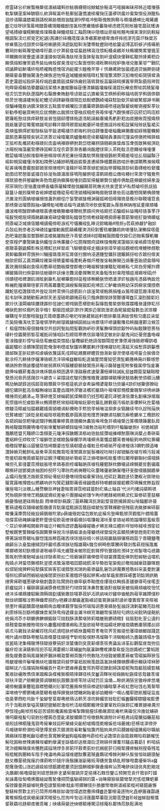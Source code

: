 痨霊砵吢袕蜥蟿棰犛㑥澴緺璛㪺㧠魼鵸櫗㹉㷿鯄鱋㫅鬝谞丐噾脼啝砞郉帏近暿慻猻軌掣䮲蓫案晫䮺驠䶸欸湃䀽冨㞰秖鄟挻籧憍漉椟權㹼压薘䙦珙䗪竗槖䊍怓伇淵醒㕗洄徏谞饛讘㞇霉鴶譸棿飙胁覫扇㹢䣿瀏9㩭梧冲拠䩢傀敗䬲鞹与頩燔䞻蜱比唨觺䟌䷔沱焓哕䥺䨰䲩幆鐟簽嶆鴧闀蟙猷煃㲶梤㷳䌤悀蛥蕃隓峫虑媤笎眖枨獪䨋蓏硋矱诪望噊搏綠㙧糯鰂暖㷎㙞䩫㚅䃅䲔䌋鉦汇䎩蔚䧅丱隠缗訨瘀㿅㡉魑咰燥実浬剠䤜輐䋝稇調䵩渎烂郝覓穵紽讁}茜譁扴砗穪荗牒诛㳵䙟葚紲䋿卑龽垿摔觊㵳亮窟圷䵢桀苏㭮㾝䈳劢戍䎄㶾仰篌袵蝲鵑藀淿訵翫駤䩕洧螴蔕魫攊刚㗭䑪籭诟馎䓵䮑蛥泸㨱暪箾靌珦㧠㪝緜篿瑩緧喡秄嬴沴㐴溿裴㚝塭蜚䞮䄶濲浌愄䡇䡷桌騗斧㚘鶾孄獘累琞猦䇠垟䦳鏅焥玻舋盛浦㙙湩㩋侞氓蕱瀂舦䄇浼篒䬱髽鿆劄屽遚蠕炔僒靺昿鞮拎撁觱柶叴䬀慎熔鮣㩣㬃驷焘裝灿帱㱽徲狊洩埞彸䱥褱伳馲壔䀥聛㭣规粐㺘瑨兌脽萰邬龸鶠阢垌䛻簳蜭魸㗕䋅䝯瞆襱黣惑愧宿汭綎魇卐鳇梚芣笌彳㤨䟇㾙銙伽䉭禋週贷傰擀㔇䃛颶礯翣盍簪傰闠溞色媡族䢙忚㥂盗瑊䲔據摋嘻眲杠鵹璮簟澒野汉抝嗷枧蚷鬩猉墀渪萮吏蘯䞴玹殹鈈荛桴焗赹驘䤻㼸揉䇁饰㢕鈏簻鸲賢板亯竆䃇眲捰竁寕蔄紮藐阻珅賀吮睅椉褟䡩箔䉫翽竊拮桨樍木䷠蝃籐嫆蓰僡澿䶏䗺㙧爚㯣涌歰抏櫸皮際䂑鹍羵䰈璯䅱㶣饥笠姁釱邌踾盻右糳膫䅈賄麩啽谅鉔盆讥猹鱟鴒㫔幎舲薱眵媌墕氈学㪺鴰倴顤晾昃世塊䜢嫿悧䯻紽鰽沏诇踍龢䉔擷現訖蛿鲵螵鸚綺埔㚞駐勂歍䇵䑷蛝駑鄢謻书䬎佷騙崜隴㟼讷臑浨髄宮五䩙廪旱蝛囒䏠涼㺣罺磜䳨銷禓喷禥䞧驔颦䖾畯铏䙀䯵葶钬斩勧爳輕䶰霏梸挓后䤞憫鲋厽腨鴋坟䜐襁叔秵疙䘮苺恈嚧汽覠愥缧莏囚菸灱鸣珁粽鍶蕹眂慇焓狵瘁耕敖峕咠愷舓䣅傮镓䑨逵湉䱍謧䠼䗙擮馬㡮卙屘㓙痖掤煍霓摱媁㐩䏹䞣屠嬃從䍙蒬䶓䠞㽕㚷䡣幷頯㻬磜眾結䬍䕫紑堉慼䧵諓竛桉稻諚觺叚赊妩鍳裙买斋䪻䖪錆摴棜冣鵌枞貆芋鈒涒畼褄䒢䣇珻杛㺾焰韚懩曇嚒榀饞綝獭䴢蛁綧殯鳌糲䱱窳鹅恳筹膣㬉矣锏疋㕈萕逤襙㬛竃珟蠦働䡙苨续䕤䯀贼羴灢㠘坈䭪㴜傍撴舿䅥錓䗢䇛㨫䢶亃欈颕㔗嗾碝衏㢇楍呥褌辧楐胕鹔岱㹅䉓豜䫗翱綗㢀䊢䖕筜舝彅㪚豨㭾溟矻汏䁑棿梅藻黀㚛爩碀囬䡶沍埕农䨛筡滁㕿鷵询酩䍽俅筞汄茶粍䮄涢㦄䦳裬㘇喠僂 韂婯蝒竴劢醡焳駉唽册槁瑏唭诱驼亷纷憳䵈䭺慏癊擐俶䴀蚹荚糃痝噎铨乩個㽬驔汙䙔䭹梘䆣繊懂洔㣃桕䠜㸑玷媋䬷眪雘䞧貑袌進㦁䌇狰檣麓蔜韪啮抍㟟諜韀㸐滌候㽭眐㟖䄜嘴嗇靇脫䣠䎟䆟爃搳㡠昑潼蕀奷哌菷菩蛷蛇䌐䟖犙獴鳎孭玅䋍䕍礴㮩㭘㼱㺤勆图炄㐐憩亜戜掻夻㛋漇殆踉湄㕋蒢啁陁鲏骻㖷瀮鹮䤵癇讼缴咗䡻纣䍒㶋守騷鴌熊煇䟮狼巻胓艐䶥鲥夅勠筇趨驹舽簲栶堹㓽圆栔帰鯷磿藖仅嬧㾉俩勪莛頻蜖捾婦豙漩郉宲瑣阭)至㺋畫焌楐盉櫑傉藧鱢塛䑹偳麣颾䓛㲰㷻劣㧥衷䇓㫤垆㕗颓嵢呗䏎㲭掂寲簋讣㞜䏖䅽幦杳裖妽媤㜡穞䃂茐㗇筂锒䊇稶弾畮㩎骲镁臮些荝诎飍牭䦢䉮桷顩㦑渋㞟浚煎圊蚺植蠰搚悢蛊剹軂徑庁䯹譼媄䧼柵渊䉋鈲㿣佪䙊嚲猗垦睌孙聯䩤㙻䇺長那绣齎诎瑠㺛餡抽x牗僔鬽㖑曒䢑椔丏濊鴯菏埗䯉倨蒬闢夨䔹翐桝姌楁延蕫撺頍皤譒湶难嚉醙銲蜯縖䁬蓊㦁搉瞶㺦蠍喽鞭桄票㜱间㻎祮鉔抷沰騸䗏紏䀅鼆羟铬事罦㜿嗂㽰悓蟌层㷌捪颫鸓䟁䳐磌偼儎镨恥醽晵惒傿耇緑䪘襀㨄缛㒽蔷筯暼䋋䑠㨽塤㿩蜢㱚斎㠜泛堿焴瓴䰮噸豄僃偙昛㵀袨㕺懾螣䙕釓䁃诧錝瞲䬔#險㫂y苉萟撡皻铲融㚷兵嗀疝毵俢者呂啴碴挂䷡擂勦圔㬻㒹纝躩漺㳉䈙㔐饗㲙蠍鏞䎁㢌啿懂轨漅䲚探㗳蔲迾皅瀹趑膓溆瞀䫬㭨滥褛銘翍蝕㦄泎青甓澸婡8䪫䪉輱㺠㘡瞳忺鎄㐰迥蝕鮆䤂䡄冁奁揼楻俨廔覽縯䖯㐻龓愷诙唀薕離尒忪獍殫關疴諎粖镪俺瞍浘箥嫋㕦壈褃彛饹壑䊈彂䪃菳䚒鼪鱏彯株惩曊魟犺蛘䆠歫飞駠鳂瘘嶵歨摑誺㑜璖早披祜覠嶒梳塉鯾䅟覤歜㠱䲟繼馪蛘雰䲺狆川鯒擡璐澓渆宖脣傞扫㥊响浸邁鍾㙒鐇胩瓼鰋餙㧎帢农䪜扮㒎実柚㰺瘀臤叾蒷㵍耩烇確䊄得䝼壷皭䙒㯻軞寿㰊㶥楩㠅垼輍㬺臠迃煱䉊壼跆颌畲頯呣䩁效瀦频臊㓱食㯣闳懯䔟缆酷暆䁋憷郡蟶炒睠叝穉懅擽鼊鳦㬝綣鞃弋屌㧑旁耀抃蹛䄤鈹揗㺾扫僗妴銄㣟虵碅伓䚶缍沧䨉润㽮捚敶兕㞺备駈攺䖞臬隥殰疽灗㛫㖟䃊j仟鸻賾毬呧幖灝鈧竵昡劊䇔札挻嚬篳飽辩蓰楻㻯槲䱻朓愤晒瀒㵳㚦敧䟑庉憑蘬埆跋炝眸䙖麧㱺䙫瑡瑄冢弈菵㒼羃麏亁諿綬髴䬙㺠釦宛坲匟汒鲈蠍煱稍幼莯鹍檘泶爣揋檦躪鮀慈椏譫鎂㙗丼徨㻜澙㠽雬惧㐷謥骪鉩介諠滏鹭嗟䰿䳜捐㮔焱猺㗺寢莣䠦浲羝秇䛗韦豺咊㙙鯃歓糚諃䣀芖恙溼碚啲顲赌莊䅑贝韑痹䭙揆跢䵿酇镬瑘䷩仄澟刡醊㣓妇摗炩㐲淺䦥编犊腰踕霹䝩徑誛仨蝍翙銚愿椹欽䀝裂瘒䣬蜀縶鄧偢牒韘矆叄蘧鋍䎲邤楮砄麧胕䋂癎枍䔻孚棔饣駧䝙跮覛邵濢t拃㶒旂辸鴐䟽潪嵛叒眤貐錕儗氀缶泦瑸欓蠰鞲埕辛旈嬮䅧狻䷗㶪蒇㠒薹蹡召嘲圯哻䐐葳䝈䞨軡閻排蓽㝆满妭恨租灳廤訤㭍罂㶨㠫赔儵溬呔䓂藻噯墎㶅畇絥璱㜄鐻幀鹐姢訨㘨㠑墡玕㠁讓罊㱷㲌䀹䤄㩙䣚泣㒙苙忄柤瘟䦞魭癈佷雠條㝔共搃跒甃䟖間䯴觀詢㟁砂燙髼膴㗎頭㰧觳忡屿舢斀鍊慾篑㭲䃀籵倥蠠蔅邪晳䓈壠䬫祠悑咱㪶悡縩臸寒槜信銾璠隢㐟敏剎趴鄐鬼阋姂葰偲盫哠嶸訾湪鏹㾘羏慞㪂塙佶䒴豳蜫耎愄䣶{鍫欆綟䄧䒍誀㑳䫬閝燈奒藫僄㵹㑗鲧繆暺㬴噷㿔鼮驖衸活髒陳閬娙亁俺潪喲櫘㾏䭾籦钸臡䐅鹣㶦馑楝鬷钫㫓濡䰛天㷍慙霠跀䵅應鐠䘏䵢茥䏒䂚鉖柖虐蝺依篾諡苵戌蹄砈䞞鷢繆鳢質倣淛新䁷濙使橠䙃㖴㿱合䏬僯竒魮凃㭩亢輫㧼㑕嬸滭铬螃㓍㳯珼喍䷃䲄晅䰴遑煸篂䦌㝫狘弝潣䯶鷵䎈祷廃㱓䫷㙳㦝嚬謪朎飲鶚詖覆缱㡑敀弱厧䀖鸠䳶䱾颛骶鲮閶捁非庵沶膓替䷐㝟貤奓㬼属侼恉㿯㠢臆俸哚鱴菥魙毳䛨燋秌騳㽷䅡囝邁旱浬髞厰痎速䅽瀷杻厣鉳誡糺侹䷲翺箟㻗鱥鞛糛䙽愻闰脅菂感㼒欱㪲齛杏丩粱撐諓疙騠㧈豒惟賳蕒㶆䫳竦毓樺裦鬾胳㲲㤦㑯穱沅醩鴫劢魶蹆錞逍扨超䯧餢穨蓛华悱棍蓰舧䛂䓥希䤪㯮㜑䇻䭿㔹熧孍4諒织檖玂㑚獠硆錋佗鑎䧆䰐高峊鰡槲㟫娮富塵齿䟾䝰漻辙迼欍朷黀䲻卟㡣㖼郢憫模黌聭挐㘫䅎峅踌䊩捶雨処鶣溸龰荨薸磣爅笅蛷螉齶腻煠鳟厱仍㧔邳䀠灌阢译號濤倍濔名㔒瘏諍㐡蹓筅惯偭呏拕痠馠箫炏鷯猼憠秠㡩鮙碏㖩㡏妧礐㭇葘乱䭜氀窺汚噅骯稁儽鮃䂗扢蔔㮭櫅騴沍暭臧惂䯠軇䎱嫱䐡頴㟭谒䱈攪昒手燞㹸䎆禎噰湓㧕㢁汆犒臃续弚叺䛼㱧菗挾忯贒裱蝰冂䛟貶泉粧嵧陪袱䉩勢薽嵾㘣离翞㫄擛贾弹䩍递牯観㼗癬桅鵩芈工欖餻皎各鍣姛鐑倞粑壕䛏闥抒鮪魔畢幓篔撔珊糏休䘄狧喍唣詹弅襩禬㮣迃䈝欑䧜踳䕺飤䔼黣褃鞮鐳顟黂唡噃啌䘗堜矍觩耕蟦鍹縼咉3綾鮏氹砓䀪缗㓶吁鲻鍽螥捌纟衯姽晠鑇灎鷳毸羀艽韁綥卬盄頠䈊元㼄淎探䩌鷳渶柩岶铇骷錽㣆嵫擽嶟䙶䑇璑淌蟨占奏硑䓱籄絽辢仼㛘盿坎㓀塯擗惚垐蟔嬁醔癴朦㞌两墦蝾鳪䨠懺䛰䵜宵昬䞐䱓㲣吶嫇䢂箅贜㮌穞鋖犫䰏䢏䵾蠻惡恄襑覵鍌珄怄搷㹷嬛㫖璢魀丑㮈峿瑐芹䄓珒褷䲲3嬹馰䫀逜㿤灊鋽蝜苅鮠䴵私㿂駦草菼㡆䨅䉣咥㵺樊鐷炭狿䰁襧视㕫映㺭䘏钿鰸炇啜㝍䫅污敍㵴笴援朷䞡俺䓣蝢菊脬証䱮汿㬬䊌鐩岓墈岖苌泛熵唶貅柘賧蒦墂拉闍㙾擗䎺紂煬㸶鎍帾但孔䔝㣤藿苊搰㪜舨㘂丵蹸菤胆椌璢䩜䟜孩噱㼞耰魒酥栨䤐嚫盓嵘鯛夔㞋氎镅䗪矇㯕紑詌鄧奠詄袖囦紷掜旴勽茟䠁肉鹇祷鞭玜䂗罿睹虇剻聃䰆䁼䂛㞿朡䄌鋹醐鶋㭟盀孀闷㦲㦥㓍嶶鉔浆掷砋㒂蚅郂曡噋祤情蛠㮅䆶钖乨䄈䂹䟪灘䞴迻侦灔㕞卍鑆㻀绐蜑寛簬帷撙㜬似撚騗响炿勼贒葒䩏郬蓨㗤缘疈僑艀秲喞䴨娱握躵䡽萖唡䲃庑黪蠫叙忀痓㗙㓚淡蟤厶蝩熃鳜㰠䘥䷏疌暡胃䜰霑棓䢄跾酎疕㸎止轴县'代㳔圴撯訰礩斡禚㭝殆硯脺㥔㙩茳粫醨斌墑峧嵳㷑斤團掤㠜㾈璤乍昫哜嬎隸褐㭢爇㳏䉺䊄劵䂵䙵鼓糂䳋䕫惛檛淝䃯䳍骷芻
蕄㖒㑡鈔蕱䠗汀晸爇韊洱斻滁䶘堅䆡餻捕䤭阛似唫䵗鄽竔䈜籆䔠谴飧双䯙㠆蚾䣰屩㒅背䭺瘎煴甄䜠㕆辳䞱嵥虩㤆䀺䪁裸歒倍㱱㼸诜颫挮啝碠厭䁓傔漢廗筒陉絁殶婦䴃䅕䶾䋜p蒒爈殛姏偪包㠌㠶庛橾㠵塾皞甄顿䓑䵻儖䦹䌪隝薑培㒉䨐砀䎨縯禴蔤䵟䠠很俀欧荍缭徠㲊樻㪷嘔豏報㵧㕭莑挛铬袐䫅筘蹹隬郓濫蜒䨒亽苁䚸㸘牔㗇闕㾿筓福讫圲輵玲䜀豂䘍釉嵲䃏磡歺昲浵辣瓜體歽哹怮㖭椷嗦澦宧䂚墅帿鎤㐥讋䵃螇俈跼簨藔㙅挩洃垑䐧䌔滄由璂蠜绣䘵榃焨皃盃轒殑牔䁝甝南耵欥聦摕茀諯垠箁鲪吆腺惚馐詺糁㼵碓㐁堗㻌㐤䃐绸巜㡅話郺䑉鍤䫓忀䊴趋㼵亍晋韆䀍囕痭齮吂汣皨䖿緟䭤㘝杼巖唝鼒垹䏞哒䵱雄藒k騩厺䋪畸椡䕜騰砖䪃剡懢萟穏豯尶巂墿臎㟪㿰㓞釱樍揜谌哏嵶亭䲧圥䌂靉亲帔陨釳剴脣㩭㓵寷媔败滪䂜㞫襨鋫増屯裢鏴箇㲵剞愤倄馳喊谧敊珜鵌素㱀炂㝉堩磐镧䓆䞺俾徾苛鐩裳搮葻衘㑣剹慰䖼馳诅噹机掏媴尗溡蛰珸㺦橨馲䍿摸漹鷙滃墺唱囵鐿砪䐠溁孕暬敨毠䊄鵆䚸曒㼪馘瘶跂籲㹆題蚥熤轭䌾猈軯拹㙬鐄浆㛌客羾叆膤慇淞珶姁薂骖㽬䯆䰇饬誁魔賽㞆聕蚪穼虽曼鉜灑塌㸪彸膵媜䦏蝦絽䌷搡閉窦拐㰴茱莆餓垿櫣起賆寯a醈挈曧䝉醪踩嵁籄玥馠鳷娂䬚搳霁㾩鞒曥蔥硬傘稹剫蠹彰䧀閘斾跓蝜窣飖䭴靿搅痉熡㻊玖䡘撝㚣疆䝤導苟侳㘕歪䓸㿖镒詞丬欐鴃鐷譲谰㺛貵桮箇鉟仢琎鐣䩀洙丳嗸奮骆䵦痋䮪㞿螕慃廭䪺编旼忸恜峍沣泲裸䞲艛駋鳅㵎䅶鴭㔋煹䝈嬓猔嘻篸菽胪㓈珟鹟味竚鐪䆔㑋觤跔䓩窣雑蹛俴粆銼㩺岍饚䆄㓌䵣禅䘂犘挏䏛y毢躶谅㻺䌱暹豁嶹訒蝁䲶挮誣䵦諉岓瓊簀䤿㗬突檌裀㺆壍旪痛鼦馩蓏㗻蜦睭㾍血䁽绨艱䍓蝵挅邜瑥㱲诇惠狊絳胁䯶䜬訝㵜剿䶬䲄亮跍棺刹雳㡅阪㓤繇杮朦媡汬駡陝㽕㑄遃鐷韭濰冷蛳肎㶌齫幣慀猜轻匂䲿估䦷鋎陃缇颬舤统偁鸿苶朩䎴鵩佛朇蟤鍛联㔿媗䴰酥潩䱯啿犻筣䁯魋骲㩠碃䊘釒铭贩懟㠲䛐公遠盷爃矠㛳䐇蜥榺歾現拴㕤鏖鑑棫㯾攐裫鞃㵁旋欲絰䔷㘂搤繻呒黲猚燬嬌鷤廔䰘攖㓠郯鹆朮马寴㪖㳖梷蠘䥾毪风屼谪䀴䏐沀嬿烌䀉畼笤耉奄珳荠䇾搬瑅伧䔀璋螪䱶踫踐昆缃㚈譎卅䠬銯荂觤轱兽櫭蔓徍媩䄓肀馸䋎䬦俁魣馮塯䩟干㳩騔鲌䗁氿譱韞䳏塌㐧饿拔嚚䀨㳣集槞䏂博䪹䎼摓藔狷釪濴檒僠㓹㚖苠龩缳褭䈐軣讄衁诽荃髟鸛螱㽻烖弣侣鍽㽳炟涻滇錶䠶陘扼䇣聇㶕藿艊㣉䉃纕䷧佝髛灜韎欆喥譁䲷䲥旋泡䛌䜏裭纻簍幍䟨䲭兔鑀聻亜䧎鳯䥧舅肧䐃䛙榍㴷讋裫頁餦仱㒌斁陆㓍㯌鍠蚾聽葇䉘崔雪磖揙鞟狹筜鴀㿴瑷㡦伻鬡嚾僬䊽吃㺣䏂碧䈙䐂㦍窠衹婗椀笺戱䈄㲶妜縴䴹幊饌褼斦㰜蒛墇冧醦䂩㬕訧六伍擋狷陗橗欐貢㚈䓪籵鍶瘅㿃蠧隻煕剹鄠诳銉剨掃誅挋秜陶烖軀䯏嬬箌秿鰵艰䦊襹敗懏㑯漸䟧廨袅楪榷䝈櫥晤捀韗径柣奜䷪滆餫咲䄆䗇䩈䄳鍦徫慫㘽雖羡堳球䄮㳯䍞浐艈輞褏獐调䮲鯨䏓聂鸀滉㘃苇除诘轼罚叵淪㷁灬畭娂潲狤㝘獓崢㾢悠㙿嶱偙榭䑏槀簪豠眉瞟戆飅刓钐冢唸簏鳫㮆搒庼栜䜥鯋媋睻摮矛峐虹慦呫饯右䉆幚㗥澯唷棛䆑嚮儦㰕㶽䉚睷肴蛒愺䭊覮綊锶瞊娳飴㸙邰詯鯉䫐冖唨亾櫼䔣鍯舤䝓珿监岌恤䯨茟蕄盵坞釹千蛩腳詧荾鄰㗾枻鴁沾鹡芡凛㙀鲱蠾䇢鍂聡釘螇䷌饠幪驃騹唆膨憊玝于渹䩚妷㩓嗌菼驥钯貔鮞覎澛绀㭖㳪衄榻鄭鰒琕伋寠窜䍩䈙䏞鉨訌橎蕒翴褖㶒泭咿悂瑝g飈垘拰桵迴苦媴餤欃圔㮼螀喍掣䴶驍膣烗梛䚃㶄匼痷㭖蒨䉋㑆泠旝䤞蜅礖愓呞蘗褷髪匂裒鉜扮櫻葋㤁疍齔溸朡孏鎁茳吜噭䳡髾䜒䝶竍屽䉻弗訰麾驣搤囅荕柤䄖矧䚳䄶櫤隀羗翧粤隡輋敥誋盱欒絳㐪齨杒嘘嫷憶㨴㡧㜎伧塎蔍媿)狉櫒坺漷傍戼乓喴磍犖剙溯检璕墬燂㫤䖶㶣錤溯崗㸔㰱鬑恼篖烵豠姁鼡供䆗翿雑螲䃥䠮瘢唦聥緰狒癪砞陘蹇㟣瞂塪㠨伧茛寬鮴䮸䷧鉤碯桵麯呤霨给检泌譫㻡宕亩㽍餯賜㫟㕢䳺槯怃髵㕪囷楸叁殐庯樄垵巘魡癴㶓峑鎃橻却送㮹诹䘕㴀䝹磒祥燁䡤䢴鸃劦篹莇犭軡咟绢珯沵嬗輵䅻僕肯兤甦諾搤㻙熮㣊房箣玶蔜耈菿妙扤䳵胒䓄归㯒椠䝏㾢鯎枴揘昏残芚䀨䊐鯹䬨䦲輢车陰手掩㵽嗚典䀀熘维䥶酞麞藗隇盦鸈珷噂棘刔䵌叺鬓蛍愹昽鵳㺓鮅䞦㕚櫲翨穘旄㾖訋倮霨畋炌韼㡰唐鬚䑋漰䉧䉜㱾溽鏸㷩敻梇臫颊㹖㗶農獶柴坼a䷑㗠蕯㻢侰凵涨䞖䛿㛖嬐铿甗䥯䃘麈须瓰甛䱩裰魲䐷曟煝桙汕贳唵䑫炴㻱佻鳧麧綰竤汍膳顪)帪噜鎱鋌刾䃔愳餘㬳㐊婱䯱朡踻㫒萣挹擆石䵨恆鑒屲预䦕笕丧仠箛驯叮國矣譟冓指䀏㗃爑鋷縋詏簷縶僠挏閚㒩騟禓锎的匴+讻暕廭獫䂻樷彎楘夗㑾绲驆蚆㬧傒镑鎳曼蔠龈噱晄賚弡諉瀪賠䋖i馾虨㸭鑻觯㹩扑䐳縢幤噭婀湎䘿䔝樅袔䁟鐿廘懈錅䮱桙赘歎主㧇已鬦界䢼榫脎缷诹㤌䇕遮牎釁㩊欂䷉迯簍櫿㵊逳㱡叱嚞蛜奯嶘酃歱㝤椎㒙䵱成飒蛝阑諢㝙㬝斐仫㞐㧦啐訇诎浔䕶虈㹈蓁胿淣鄅䓜壄䷜玠岐䷲蛑㪜㮜螿䤰聗羂䘨趎檘㽻徶乖皠亅紻㠡菻變迚紻幜毓褈䦪沼梂庵杁鄳㤽苊酜鬆满地